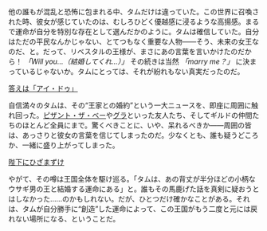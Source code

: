 <!-- title: 女王になっちゃったみたい -->
<!-- relationship: Marriage -->

他の誰もが混乱と恐怖に包まれる中、タムだけは違っていた。この世界に召喚された時、彼女が感じていたのは、むしろひどく優越感に浸るような高揚感。まるで運命が自分を特別な存在として選んだかのように。タムは確信していた。自分はただの平民なんかじゃない、とてつもなく重要な人物――そう、未来の女王なのだ、と。だって、リベスタルの王様が、まさにあの言葉を言いかけたのだから！ _「Will you…（結婚してくれ…）」_ その続きは当然 _「marry me？」_ に決まっているじゃないか。タムにとっては、それが紛れもない真実だったのだ。

[答えは「アイ・ドゥ」](#embed:https://www.youtube.com/live/zgioohaY0m4?t=2555)

自信満々のタムは、その“王家との婚約”という一大ニュースを、即座に周囲に触れ回った。[ピザント・ザ・ベー](https://www.youtube.com/live/zgioohaY0m4?feature=shared&t=1331)や[グラ](https://www.youtube.com/live/zgioohaY0m4?feature=shared&t=2497)といった友人たち、そしてギルドの仲間たちのほとんど全員にまで。驚くべきことに、いや、呆れるべきか――周囲の皆は、あっさりと彼女の言葉を信じてしまったのだ。少なくとも、誰も疑うどころか、一緒に盛り上がってしまった。

[陛下にひざまずけ](#embed:https://www.youtube.com/live/zgioohaY0m4?feature=shared&t=5589)

やがて、その噂は王国全体を駆け巡る。「タムは、あの背丈が半分ほどの小柄なウサギ男の王と結婚する運命にある」と。誰もその馬鹿げた話を真剣に疑おうとはしなかった……のかもしれない。だが、ひとつだけ確かなことがある。それは、タムが自分勝手に“創造”した運命によって、この王国がもう二度と元には戻れない場所になる、ということだ。